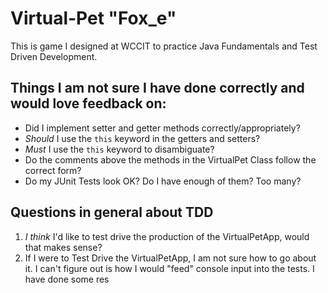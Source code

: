 # Virtual-Pet "Fox_e"

This is game I designed at WCCIT to practice Java Fundamentals and Test Driven Development.


## Things I am not sure I have done correctly and would love feedback on:

* Did I implement setter and getter methods correctly/appropriately?
* *Should* I use the `this` keyword in the getters and setters?  
* *Must* I use the `this` keyword to disambiguate?
* Do the comments above the methods in the VirtualPet Class follow the correct form?
* Do my JUnit Tests look OK? Do I have enough of them? Too many? 

## Questions in general about TDD
1. *I think* I'd like to test drive the production of the VirtualPetApp, would that makes sense?
2. If I were to Test Drive the VirtualPetApp, I am not sure how to go about it. I can't figure out is how I would "feed" console input into the tests. I have done some res
  



